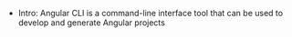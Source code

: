 * Intro:
Angular CLI is a command-line  interface tool that can be used to develop and generate Angular projects
